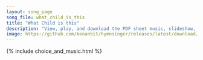 ```yaml
---
layout: song_page
song_file: what_child_is_this
title: "What Child is this"
description: "View, play, and download the PDF sheet music, slideshow, and audio. Lyrics: What Child is this, who, laid to rest, on Mary's lap is sleeping, whom angels greet with anthems sweet, while shepherds watch are keeping? This, this ... english christian 4part winter"
image: https://github.com/kenanbit/hymnsinger/releases/latest/download/what_child_is_this-trad.png
---
```


{% include choice_and_music.html %}